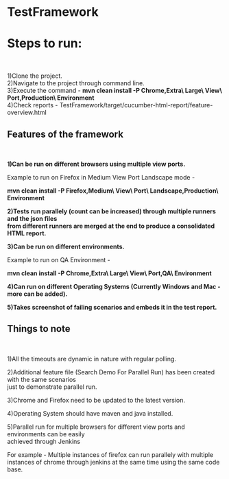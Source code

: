 # TestFramework

<b><h1>Steps to run:</h1></b></br>

1)Clone the project.</br>
2)Navigate to the project through command line.</br>
3)Execute the command - <b>mvn clean install -P Chrome,Extra\ Large\ View\ Port,Production\ Environment</b> </br>
4)Check reports - TestFramework/target/cucumber-html-report/feature-overview.html</br>


<b><h2>Features of the framework </h2></b></br>

<b>1)Can be run on different browsers using multiple view ports. </b></br>
 
 Example to run on Firefox in Medium View Port Landscape mode - </br>
 
 <b>mvn clean install -P Firefox,Medium\ View\ Port\ Landscape,Production\ Environment</b></br>
 
<b>2)Tests run parallely (count can be increased) through multiple runners and the json files</b></br> 
<b>from different runners are merged at the end to produce a consolidated HTML report.</b></br>

<b>3)Can be run on different environments.</b></br>

  Example to run on QA Environment - </br>
  
  <b>mvn clean install -P Chrome,Extra\ Large\ View\ Port,QA\ Environment</b></br>
  
<b>4)Can run on different Operating Systems (Currently Windows and Mac - more can be added).</b></br>

<b>5)Takes screenshot of failing scenarios and embeds it in the test report.</b></br>



<b><h2>Things to note</h2></b></br>

1)All the timeouts are dynamic in nature with regular polling. </br>

2)Additional feature file (Search Demo For Parallel Run) has been created with the same scenarios </br>
just to demonstrate parallel run. </br>

3)Chrome and Firefox need to be updated to the latest version. </br>

4)Operating System should have maven and java installed. </br>

5)Parallel run for multiple browsers for different view ports and environments can be easily  
achieved through Jenkins

For example - Multiple instances of firefox can run parallely with multiple instances of chrome
through jenkins at the same time using the same code base.